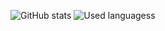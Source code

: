 ![GitHub stats](https://github-readme-stats.vercel.app/api?username=GrigLog&theme=tokyonight)
![Used languagess](https://github-readme-stats.vercel.app/api/top-langs/?username=GrigLog&layout=compact&exclude_repo=CMCGUI119,Thaumcraft-6-Source-Code,Deadly-End-Phantoms,Tips,ThaumicTinkerer,incorporeal&theme=tokyonight)
